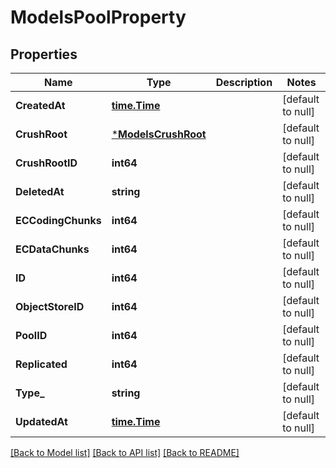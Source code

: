 # ModelsPoolProperty

## Properties
Name | Type | Description | Notes
------------ | ------------- | ------------- | -------------
**CreatedAt** | [**time.Time**](time.Time.md) |  | [default to null]
**CrushRoot** | [***ModelsCrushRoot**](models.CrushRoot.md) |  | [default to null]
**CrushRootID** | **int64** |  | [default to null]
**DeletedAt** | **string** |  | [default to null]
**ECCodingChunks** | **int64** |  | [default to null]
**ECDataChunks** | **int64** |  | [default to null]
**ID** | **int64** |  | [default to null]
**ObjectStoreID** | **int64** |  | [default to null]
**PoolID** | **int64** |  | [default to null]
**Replicated** | **int64** |  | [default to null]
**Type_** | **string** |  | [default to null]
**UpdatedAt** | [**time.Time**](time.Time.md) |  | [default to null]

[[Back to Model list]](../README.md#documentation-for-models) [[Back to API list]](../README.md#documentation-for-api-endpoints) [[Back to README]](../README.md)


